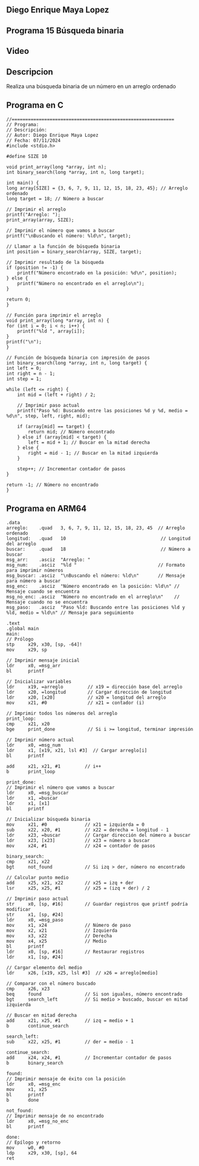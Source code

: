 ## Diego Enrique Maya Lopez 
## Programa 15 Búsqueda binaria

## Video


## Descripcion 
Realiza una búsqueda binaria de un número en un arreglo ordenado

## Programa en C
    //============================================================
    // Programa: 
    // Descripción: 
    // Autor: Diego Enrique Maya Lopez
    // Fecha: 07/11/2024
    #include <stdio.h>

    #define SIZE 10

    void print_array(long *array, int n);
    int binary_search(long *array, int n, long target);

    int main() {
    long array[SIZE] = {3, 6, 7, 9, 11, 12, 15, 18, 23, 45}; // Arreglo ordenado
    long target = 18; // Número a buscar

    // Imprimir el arreglo
    printf("Arreglo: ");
    print_array(array, SIZE);

    // Imprimir el número que vamos a buscar
    printf("\nBuscando el número: %ld\n", target);

    // Llamar a la función de búsqueda binaria
    int position = binary_search(array, SIZE, target);

    // Imprimir resultado de la búsqueda
    if (position != -1) {
        printf("Número encontrado en la posición: %d\n", position);
    } else {
        printf("Número no encontrado en el arreglo\n");
    }

    return 0;
    }

    // Función para imprimir el arreglo
    void print_array(long *array, int n) {
    for (int i = 0; i < n; i++) {
        printf("%ld ", array[i]);
    }
    printf("\n");
    }

    // Función de búsqueda binaria con impresión de pasos
    int binary_search(long *array, int n, long target) {
    int left = 0;
    int right = n - 1;
    int step = 1;

    while (left <= right) {
        int mid = (left + right) / 2;

        // Imprimir paso actual
        printf("Paso %d: Buscando entre las posiciones %d y %d, medio = %d\n", step, left, right, mid);

        if (array[mid] == target) {
            return mid; // Número encontrado
        } else if (array[mid] < target) {
            left = mid + 1; // Buscar en la mitad derecha
        } else {
            right = mid - 1; // Buscar en la mitad izquierda
        }

        step++; // Incrementar contador de pasos
    }

    return -1; // Número no encontrado
    }


## Programa en ARM64   

    .data
    arreglo:    .quad   3, 6, 7, 9, 11, 12, 15, 18, 23, 45  // Arreglo ordenado
    longitud:   .quad   10                                   // Longitud del arreglo
    buscar:     .quad   18                                   // Número a buscar
    msg_arr:    .asciz  "Arreglo: "
    msg_num:    .asciz  "%ld "                              // Formato para imprimir números
    msg_buscar: .asciz  "\nBuscando el número: %ld\n"       // Mensaje para número a buscar
    msg_enc:    .asciz  "Número encontrado en la posición: %ld\n" // Mensaje cuando se encuentra
    msg_no_enc: .asciz  "Número no encontrado en el arreglo\n"    // Mensaje cuando no se encuentra
    msg_paso:   .asciz  "Paso %ld: Buscando entre las posiciones %ld y %ld, medio = %ld\n" // Mensaje para seguimiento

    .text
    .global main
    main:
    // Prólogo
    stp     x29, x30, [sp, -64]!
    mov     x29, sp

    // Imprimir mensaje inicial
    ldr     x0, =msg_arr
    bl      printf

    // Inicializar variables
    ldr     x19, =arreglo         // x19 = dirección base del arreglo
    ldr     x20, =longitud        // Cargar dirección de longitud
    ldr     x20, [x20]            // x20 = longitud del arreglo
    mov     x21, #0               // x21 = contador (i)
    
    // Imprimir todos los números del arreglo
    print_loop:
    cmp     x21, x20
    bge     print_done            // Si i >= longitud, terminar impresión
    
    // Imprimir número actual
    ldr     x0, =msg_num
    ldr     x1, [x19, x21, lsl #3]  // Cargar arreglo[i]
    bl      printf
    
    add     x21, x21, #1         // i++
    b       print_loop
    
    print_done:
    // Imprimir el número que vamos a buscar
    ldr     x0, =msg_buscar
    ldr     x1, =buscar
    ldr     x1, [x1]
    bl      printf

    // Inicializar búsqueda binaria
    mov     x21, #0              // x21 = izquierda = 0
    sub     x22, x20, #1         // x22 = derecha = longitud - 1
    ldr     x23, =buscar         // Cargar dirección del número a buscar
    ldr     x23, [x23]           // x23 = número a buscar
    mov     x24, #1              // x24 = contador de pasos

    binary_search:
    cmp     x21, x22
    bgt     not_found            // Si izq > der, número no encontrado
    
    // Calcular punto medio
    add     x25, x21, x22        // x25 = izq + der
    lsr     x25, x25, #1         // x25 = (izq + der) / 2
    
    // Imprimir paso actual
    str     x0, [sp, #16]        // Guardar registros que printf podría modificar
    str     x1, [sp, #24]
    ldr     x0, =msg_paso
    mov     x1, x24              // Número de paso
    mov     x2, x21              // Izquierda
    mov     x3, x22              // Derecha
    mov     x4, x25              // Medio
    bl      printf
    ldr     x0, [sp, #16]        // Restaurar registros
    ldr     x1, [sp, #24]
    
    // Cargar elemento del medio
    ldr     x26, [x19, x25, lsl #3]  // x26 = arreglo[medio]
    
    // Comparar con el número buscado
    cmp     x26, x23
    beq     found                // Si son iguales, número encontrado
    bgt     search_left          // Si medio > buscado, buscar en mitad izquierda
    
    // Buscar en mitad derecha
    add     x21, x25, #1         // izq = medio + 1
    b       continue_search
    
    search_left:
    sub     x22, x25, #1         // der = medio - 1

    continue_search:
    add     x24, x24, #1         // Incrementar contador de pasos
    b       binary_search

    found:
    // Imprimir mensaje de éxito con la posición
    ldr     x0, =msg_enc
    mov     x1, x25
    bl      printf
    b       done

    not_found:
    // Imprimir mensaje de no encontrado
    ldr     x0, =msg_no_enc
    bl      printf

    done:
    // Epílogo y retorno
    mov     w0, #0
    ldp     x29, x30, [sp], 64
    ret
